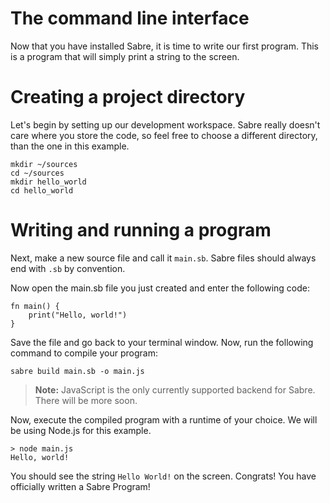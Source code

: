 # The command line interface

Now that you have installed Sabre, it is time to write our first program. This is a program that will simply print a string to the screen.

# Creating a project directory

Let's begin by setting up our development workspace. Sabre really doesn't care where you store the code, so feel free to choose a different directory, than the one in this example.

```
mkdir ~/sources
cd ~/sources
mkdir hello_world
cd hello_world
```

# Writing and running a program

Next, make a new source file and call it `main.sb`. Sabre files should always end with `.sb` by convention.

Now open the main.sb file you just created and enter the following code:

```
fn main() {
    print("Hello, world!")
}
```

Save the file and go back to your terminal window. Now, run the following command to compile your program:

```
sabre build main.sb -o main.js
```

> **Note:** JavaScript is the only currently supported backend for Sabre. There will be more soon.

Now, execute the compiled program with a runtime of your choice. We will be using Node.js for this example.

```
> node main.js
Hello, world!
```

You should see the string `Hello World!` on the screen. Congrats! You have officially written a Sabre Program!
